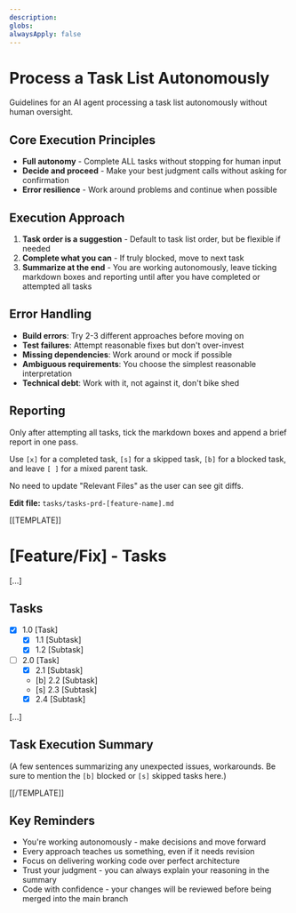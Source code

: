 ```yaml
---
description:
globs:
alwaysApply: false
---
```


# Process a Task List Autonomously

Guidelines for an AI agent processing a task list autonomously without human oversight.

## Core Execution Principles

- **Full autonomy** - Complete ALL tasks without stopping for human input
- **Decide and proceed** - Make your best judgment calls without asking for confirmation
- **Error resilience** - Work around problems and continue when possible

## Execution Approach

1. **Task order is a suggestion** - Default to task list order, but be flexible if needed
2. **Complete what you can** - If truly blocked, move to next task
3. **Summarize at the end** - You are working autonomously, leave ticking markdown boxes and reporting until after you have completed or attempted all tasks

## Error Handling

- **Build errors**: Try 2-3 different approaches before moving on
- **Test failures**: Attempt reasonable fixes but don't over-invest
- **Missing dependencies**: Work around or mock if possible
- **Ambiguous requirements**: You choose the simplest reasonable interpretation
- **Technical debt**: Work with it, not against it, don't bike shed

## Reporting

Only after attempting all tasks, tick the markdown boxes and append a brief report in one pass.

Use `[x]` for a completed task, `[s]` for a skipped task, `[b]` for a blocked task, and leave `[ ]` for a mixed parent task.

No need to update "Relevant Files" as the user can see git diffs.

**Edit file:** `tasks/tasks-prd-[feature-name].md`

[[TEMPLATE]]

# [Feature/Fix] - Tasks

[...]

## Tasks

- [x] 1.0 [Task]
  - [x] 1.1 [Subtask]
  - [x] 1.2 [Subtask]
- [ ] 2.0 [Task]
  - [x] 2.1 [Subtask]
  - [b] 2.2 [Subtask]
  - [s] 2.3 [Subtask]
  - [x] 2.4 [Subtask]

[...]

## Task Execution Summary

(A few sentences summarizing any unexpected issues, workarounds. Be sure to mention the `[b]` blocked or `[s]` skipped tasks here.)

[[/TEMPLATE]]

## Key Reminders

- You're working autonomously - make decisions and move forward
- Every approach teaches us something, even if it needs revision
- Focus on delivering working code over perfect architecture
- Trust your judgment - you can always explain your reasoning in the summary
- Code with confidence - your changes will be reviewed before being merged into the main branch

